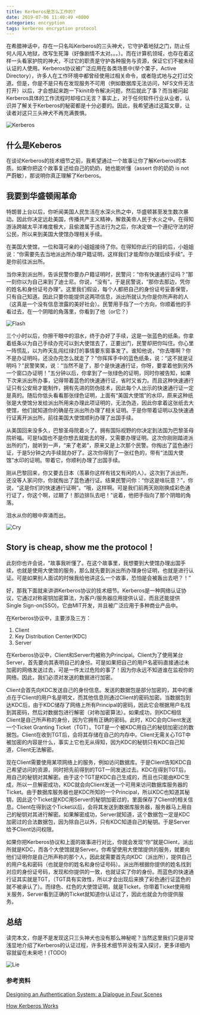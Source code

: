 ```yaml
---
title: Kerberos是怎么工作的?
date: 2019-07-06 11:40:49 +0800
categories: encryption
tags: kerberos encryption protocol
---
```

在希腊神话中，存在一只名叫Kerberos的三头神犬，它守护着地狱之门，防止任何人闯入地狱，改写生死簿（好像剧情不太对。。。）。而在计算机领域，也存在着这样一头看家护院的神犬，不过它的职责是守护各种服务与资源，保证它们不被未经认证的人使用。Kerberos协议被广泛应用在各类场景中(举个栗子，Active Directory），许多人在工作环境中都曾经使用过相关命令，或者隐式地与之打过交道。但是，你是不是只有在发现服务不可用（例如数据库无法访问，NFS文件无法打开）以后，才会想起来跑一下kinit命令解决问题，然后就此了事？而当被问起Kerberos具体的工作流程时却哑口无言？事实上，对于任何软件行业从业者，认识并了解关于Kerberos的秘密都是十分必要的。因此，我希望通过这篇文章，让读者对这只三头神犬不再充满畏惧。

![Kerberos](/assets/imgs/Kerberos/kerberos-log.jpg)

## 什么是Keberos

在谈论Kerberos的技术细节之前，我希望通过一个故事让你了解Kerberos的本质。如果你把这个故事复述给自己的奶奶，她也能听懂（assert 你的奶奶 is not 严蔚敏），那说明你真正理解了Kerberos。

## 我要到华盛顿闹革命

特朗普上台以后，你听闻美国人民生活在水深火热之中，华盛顿甚至发生数次暴动。因此你决定远赴美国，传播共产主义精神，解救美帝人民于水火之中。在得知游泳跨越太平洋难度极大，且偷渡属于违法行为之后，你决定做一个遵纪守法的好公民，所以来到美国大使馆办理相关手续。

在美国大使馆，一位和蔼可亲的小姐姐接待了你。在得知你此行的目的后，小姐姐说：“你需要先去当地派出所办理户籍证明，这样我们才能帮你办理后续手续”。于是你前往派出所。

当你来到派出所，告诉民警你要办户籍证明时，民警问：“你有快速通行证吗？”那一刻你以为自己来到了迪士尼。你说，“没有”。于是民警说，“那你去那边，凭你的姓名和身份证号办理”。这里我们假设，每个人都把自己的身份证号妥善保管，只有自己知道。因此只要你能提供这两项信息，派出所就认为你是你所声称的人（这真是一个没有信息泄露的美好社会）。民警用手指了一个方向，你顺着他的手看过去，在一个阴暗的角落里，你看到了他（or它？）

![Flash](/assets/imgs/Kerberos/flash.jpg)

三个小时以后，你擦干眼中的泪水，终于办好了手续，这是一张蓝色的纸条。你拿着纸条以为自己手续办完可以到大使馆去了，正要出门，民警却把你叫住。你心里一阵慌乱，以为昨天乱闯红绿灯的事情要东窗事发了。谁知他说，“你去哪啊？你不是办证明吗，还没办完怎么就走了？”你挥挥手中的蓝色纸条，说：“这不就是证明吗？”民警笑笑，说：“当然不是了，那个是快速通行证，你呀，要拿着他到另外一个窗口办证明！”五分钟以后，你拿到了一张绿色的证明，同时你被告知，如果下次来派出所办事，记得带着蓝色的快速通行证，省时又省力。而且这种快速通行证只有公安局才能制作，拥有先进的防伪技术，因此每个人出示的快速通行证一定是真的。随后你低头看看那张绿色证明，上面有“美国大使馆”的水印，原来这种纸张是大使馆分发给派出所用来办理此项证明的，无法伪造，因此你拿着这张纸去大使馆，他们就知道你的确是在派出所办理了相关证明。于是你带着证明以及快速通行证离开派出所，前往美国大使馆顺利办理了出国手续。

从美国回来没多久，巴黎圣母院着火了。拥有国际视野的你决定到法国为巴黎圣母院祈福。可是fà国也不是你想去就能去的呀，又需要办理证明。这次你刚刚踏进派出所的门，就听到一声，“来了老弟”，原来又是上次那个民警。你掏出了蓝色通行证，于是5分钟之内手续就办好了。这次你得到了一张红色的，带有“法国大使馆”水印的证明。带着它，你顺利办理了出国手续。

刚从巴黎回来，你又要去日本（羡慕你这样有钱又有闲的人）。这次到了派出所，还没等人家问你，你就掏出了蓝色通行证。结果民警问你：“你这是啥玩意？”，你说，“这是你们的快速通行证啊”。“哦，这样啊。可是我们前两天刚刚换成彩色通行证了，你这个啊，过期了！那边排队去吧！”说着，他把手指向了那个阴暗的角落。

泪水从你的眼中奔涌而出。

![Cry](/assets/imgs/Kerberos/cry.jpg)

## Story is cheap, show me the protocol！

此刻你也许会说，“故事我听懂了。在这个故事里，我想要到大使馆办理出国手续，也就是使用大使馆的服务，那么就先要到派出所办理身份证明，也就是进行认证。可是如果别人面试的时候我给他讲这么一个故事，恐怕是会被轰出去吧？！”

好，那我下面就来讲讲Kerberos协议的技术细节。Kerberos是一种网络认证协议，它通过对称密钥加密算法，为客户/服务器应用提供认证，而且还能提供Single Sign-on(SSO)。它由MIT开发，并且被广泛应用于多种商业产品中。

在Kerberos协议中，主要涉及三方：

1. Client
1. Key Distribution Center(KDC)
1. Server

在Kerberos协议中，Client和Server均被称为Principal。Client为了使用某台Server，首先要向其表明自己的身份。可是如果把自己的用户名密码直接通过未加密的网络发送过去，可是一件太过危险的事了！因为你永远不知道谁在监视你的网络。因此，我们必须对发送的数据进行加密。

Client会首先向KDC发送自己的身份信息。发送的数据包是部分加密的，其中的重点在于Client的用户名是明文，而其他信息则通过Client的密码加密。当数据包到达KDC后，由于KDC储存了网络上所有Principal的密码，因此它会根据用户名找到其密码，然后对数据包进行解密（对称加密算法）。如果成功，则KDC相信Client是自己所声称的身份，因为它拥有正确的密码。此时，KDC会向Client发送一个Ticket Granting Ticket（TGT）。TGT是一个被KDC用自己的秘钥加密过的数据包。Client在收到TGT后，会将其存储在自己的内存中。Client无需关心TGT中被加密的内容是什么，事实上它也无从得知，因为KDC的秘钥只有KDC自己知道，Client无法解密。

现在Client需要使用某项网络上的服务，例如访问数据库。于是Client告知KDC自己希望访问的资源，同时把先前得到的TGT一同发送过去。KDC在得到TGT后，用自己的秘钥对其解密。由于这个TGT是KDC自己生成的，而且也只能由KDC生成，所以一旦解密成功，KDC就会向Client发送一个可用来访问数据库服务器的Ticket。由于数据库服务器也是KDC所知的一个Principal，所以KDC也知道其秘钥，因此这个Ticket是KDC用Server的秘钥加密过的，里面保存了Client的相关信息。Client在得到这个Ticket以后，会将其发送到数据库服务器，服务器马上用自己的秘钥对其进行解密。如果解密成功，Server就知道，这个数据包一定是KDC加密过的合法数据包，因为除自己以外，只有KDC知道自己的秘钥。于是Server给予Client访问权限。

如果你把Kerberos协议和上面的故事进行对比，你就会发现“你”就是Client，派出所就是KDC，而各个大使馆就是Server。你希望使用大使馆提供的服务，就要向他们证明你是自己所声称的那个人，因此就需要首先向KDC（派出所），提供自己的用户名和密码（也就是你的姓名和身份证号码）。派出所根据你提供的姓名找到对应的身份证号码，发现和你提供的一致，也就证实了你的身份。而蓝色的快速通行证其实就是TGT，（TGT具有实效性，所以才会出现后来换了彩色通行证蓝色的就不被承认了）。而绿色、红色的大使馆证明，就是Ticket，你带着Ticket使用相关服务，Server看到正确的Ticket就知道你认证过了，因此也就会为你提供服务。

## 总结

读完本文，你是不是发现这只三头神犬也没有那么神秘呢？当然这里我们只是非常浅显地介绍了Kerberos的认证过程，许多技术细节并没有深入探讨，更多详细内容就留在未来吧！(TODO)

![Lie](/assets/imgs/Kerberos/lie.PNG)

### 参考资料

[Designing an Authentication System: a Dialogue in Four Scenes](https://web.mit.edu/kerberos/dialogue.html)

[How Kerberos Works](https://www.youtube.com/watch?v=kp5d8Yv3-0c)
